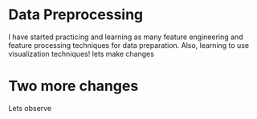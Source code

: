 # Data Preprocessing
I have started practicing and learning as many feature engineering and feature processing techniques for data preparation. Also, learning to use visualization techniques!
lets make changes
# Two more changes
Lets observe